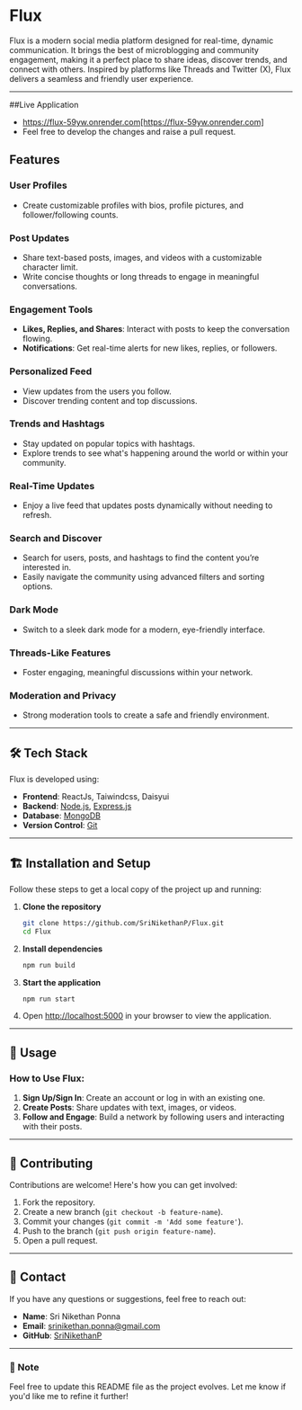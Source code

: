 # Flux  

Flux is a modern social media platform designed for real-time, dynamic communication. It brings the best of microblogging and community engagement, making it a perfect place to share ideas, discover trends, and connect with others. Inspired by platforms like Threads and Twitter (X), Flux delivers a seamless and friendly user experience.  

---
##Live Application
- https://flux-59yw.onrender.com[https://flux-59yw.onrender.com]
- Feel free to develop the changes and raise a pull request.

##  Features  

### **User Profiles**  
- Create customizable profiles with bios, profile pictures, and follower/following counts.  

### **Post Updates**  
- Share text-based posts, images, and videos with a customizable character limit.  
- Write concise thoughts or long threads to engage in meaningful conversations.  

### **Engagement Tools**  
- **Likes, Replies, and Shares**: Interact with posts to keep the conversation flowing.  
- **Notifications**: Get real-time alerts for new likes, replies, or followers.  

### **Personalized Feed**  
- View updates from the users you follow.  
- Discover trending content and top discussions.  

### **Trends and Hashtags**  
- Stay updated on popular topics with hashtags.  
- Explore trends to see what's happening around the world or within your community.  

### **Real-Time Updates**  
- Enjoy a live feed that updates posts dynamically without needing to refresh.  

### **Search and Discover**  
- Search for users, posts, and hashtags to find the content you’re interested in.  
- Easily navigate the community using advanced filters and sorting options.  

### **Dark Mode**  
- Switch to a sleek dark mode for a modern, eye-friendly interface.  

### **Threads-Like Features**  
- Foster engaging, meaningful discussions within your network.  

### **Moderation and Privacy**  
- Strong moderation tools to create a safe and friendly environment.  

---

## 🛠️ Tech Stack  

Flux is developed using:  

- **Frontend**: ReactJs, Taiwindcss, Daisyui 
- **Backend**: [Node.js](https://nodejs.org/), [Express.js](https://expressjs.com/)
- **Database**: [MongoDB](https://www.mongodb.com/)  
- **Version Control**: [Git](https://git-scm.com/)  

---

## 🏗️ Installation and Setup  

Follow these steps to get a local copy of the project up and running:  

1. **Clone the repository**  
   ```bash
   git clone https://github.com/SriNikethanP/Flux.git  
   cd Flux  
   ```  

2. **Install dependencies**  
   ```bash
   npm run build 
   ```  

3. **Start the application**  
   ```bash
   npm run start
   ```  

4. Open [http://localhost:5000](http://localhost:5000) in your browser to view the application.  

---

## 🌟 Usage  

### How to Use Flux:  
1. **Sign Up/Sign In**: Create an account or log in with an existing one.  
2. **Create Posts**: Share updates with text, images, or videos.  
3. **Follow and Engage**: Build a network by following users and interacting with their posts.  

---

## 🤝 Contributing  

Contributions are welcome! Here's how you can get involved:  

1. Fork the repository.  
2. Create a new branch (`git checkout -b feature-name`).  
3. Commit your changes (`git commit -m 'Add some feature'`).  
4. Push to the branch (`git push origin feature-name`).  
5. Open a pull request.  

---

## 📧 Contact  

If you have any questions or suggestions, feel free to reach out:  
- **Name**: Sri Nikethan Ponna
- **Email**: [srinikethan.ponna@gmail.com](mailto:srinikethan.ponna@gmail.com)  
- **GitHub**: [SriNikethanP](https://github.com/SriNikethanP)  

---

### 📌 Note  

Feel free to update this README file as the project evolves. Let me know if you'd like me to refine it further!  
